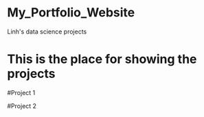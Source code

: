 # My_Portfolio_Website
Linh's data science projects
# This is the place for showing the projects


#Project 1




#Project 2
